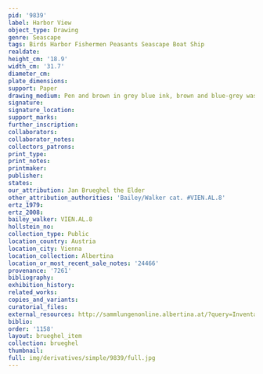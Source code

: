 ```yaml
---
pid: '9839'
label: Harbor View
object_type: Drawing
genre: Seascape
tags: Birds Harbor Fishermen Peasants Seascape Boat Ship
realdate: 
height_cm: '18.9'
width_cm: '31.7'
diameter_cm: 
plate_dimensions: 
support: Paper
drawing_medium: Pen and brown in grey blue ink, brown and blue-grey wash
signature: 
signature_location: 
support_marks: 
further_inscription: 
collaborators: 
collaborator_notes: 
collectors_patrons: 
print_type: 
print_notes: 
printmaker: 
publisher: 
states: 
our_attribution: Jan Brueghel the Elder
other_attribution_authorities: 'Bailey/Walker cat. #VIEN.AL.8'
ertz_1979: 
ertz_2008: 
bailey_walker: VIEN.AL.8
hollstein_no: 
collection_type: Public
location_country: Austria
location_city: Vienna
location_collection: Albertina
location_or_most_recent_sale_notes: '24466'
provenance: '7261'
bibliography: 
exhibition_history: 
related_works: 
copies_and_variants: 
curatorial_files: 
external_resources: http://sammlungenonline.albertina.at/?query=Inventarnummer%3D%5B24466%5D&showtype=record
biblio: 
order: '1158'
layout: brueghel_item
collection: brueghel
thumbnail: 
full: img/derivatives/simple/9839/full.jpg
---
```

